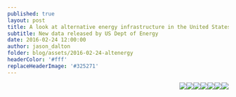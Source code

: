 ```yaml
---
published: true
layout: post
title: A look at alternative energy infrastructure in the United States 
subtitle: New data released by US Dept of Energy
date: 2016-02-24 12:00:00
author: jason_dalton
folder: blog/assets/2016-02-24-altenergy
headerColor: '#fff'
replaceHeaderImage: '#325271'
---
```



<img style="float: right" src="{{site.baseurl}}/{{page.folder}}/BD.png">

<img style="float: right" src="{{site.baseurl}}/{{page.folder}}/CNG.png">

<img style="float: right" src="{{site.baseurl}}/{{page.folder}}/E85.png">

<img style="float: right" src="{{site.baseurl}}/{{page.folder}}/ELEC.png">

<img style="float: right" src="{{site.baseurl}}/{{page.folder}}/HY.png">

<img style="float: right" src="{{site.baseurl}}/{{page.folder}}/LNG.png">

<img style="float: right" src="{{site.baseurl}}/{{page.folder}}/LPG.png">